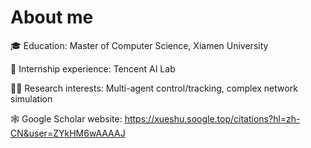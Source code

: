 # About me

:mortar_board: Education: Master of Computer Science, Xiamen University

:briefcase: Internship experience: Tencent AI Lab

:man_scientist: Research interests: Multi-agent control/tracking, complex network simulation

:spider_web: Google Scholar website: https://xueshu.soogle.top/citations?hl=zh-CN&user=ZYkHM6wAAAAJ
